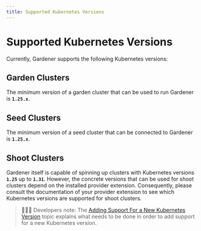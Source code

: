 ```yaml
---
title: Supported Kubernetes Versions
---
```


# Supported Kubernetes Versions

Currently, Gardener supports the following Kubernetes versions:

## Garden Clusters

The minimum version of a garden cluster that can be used to run Gardener is **`1.25.x`**.

## Seed Clusters

The minimum version of a seed cluster that can be connected to Gardener is **`1.25.x`**.

## Shoot Clusters

Gardener itself is capable of spinning up clusters with Kubernetes versions **`1.25`** up to **`1.31`**.
However, the concrete versions that can be used for shoot clusters depend on the installed provider extension.
Consequently, please consult the documentation of your provider extension to see which Kubernetes versions are supported for shoot clusters.

> 👨🏼‍💻 Developers note: The [Adding Support For a New Kubernetes Version](../development/new-kubernetes-version.md) topic explains what needs to be done in order to add support for a new Kubernetes version.
